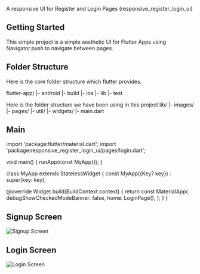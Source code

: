 A responsive UI for Register and Login Pages (responsive_register_login_ui)

## Getting Started
This simple project is a simple aesthetic UI for Flutter Apps using Navigator.push to navigate between pages.

## Folder Structure
Here is the core folder structure which flutter provides.

flutter-app/
|- android
|- build
|- ios
|- lib
|- test

Here is the folder structure we have been using in this project
lib/
|- images/
|- pages/
|- util/
|- widgets/
|- main.dart

## Main
import 'package:flutter/material.dart';
import 'package:responsive_register_login_ui/pages/login.dart';

void main() {
  runApp(const MyApp());
}

class MyApp extends StatelessWidget {
  const MyApp({Key? key}) : super(key: key);

  @override
  Widget build(BuildContext context) {
    return const MaterialApp(
      debugShowCheckedModeBanner: false,
      home: LoginPage(),
    );
  }
}


## Signup Screen

![Signup Screen](https://user-images.githubusercontent.com/120676400/209547733-8ec98228-5353-48ee-b747-19b354cafdc6.png)

## Login Screen
![Login Screen](https://user-images.githubusercontent.com/120676400/209547795-787b031f-e8a7-471a-b71a-dbf14b043e34.png)
